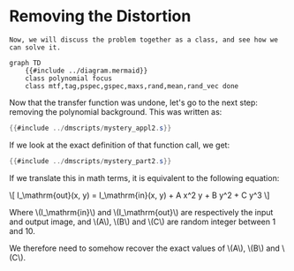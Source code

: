 # Removing the Distortion

```admonish question title="Reflection Time"
Now, we will discuss the problem together as a class, and see how we can solve it.
```

```mermaid
graph TD
    {{#include ../diagram.mermaid}}
    class polynomial focus
    class mtf,tag,pspec,gspec,maxs,rand,mean,rand_vec done
```

Now that the transfer function was undone, let's go to the next step:
removing the polynomial background. This was written as:

```java
{{#include ../dmscripts/mystery_appl2.s}}
```

If we look at the exact definition of that function call, we get:

```java
{{#include ../dmscripts/mystery_part2.s}}
```

If we translate this in math terms, it is equivalent to the following
equation:

\\[ I_\mathrm{out}(x, y) = I_\mathrm{in}(x, y) + A x^2 y + B y^2 + C y^3 \\]

Where \\(I_\mathrm{in}\\) and \\(I_\mathrm{out}\\) are respectively the
input and output image, and \\(A\\), \\(B\\) and \\(C\\) are random integer between
1 and 10.

We therefore need to somehow recover the exact values of \\(A\\), \\(B\\) and \\(C\\).
